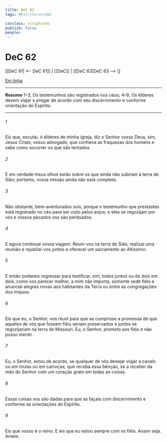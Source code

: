 ```yaml
---
title: DeC 62
tags: #Escrituras\DeC

cssclass: scriptures
publish: false
people:
---
```


# DeC 62
[[DeC 61| <-- DeC 61]] | [[DeC]] | [[DeC 63|DeC 63 --> ]]

[Em linha](https://churchofjesuschrist.org/study/scriptures/dc-testament/dc/62?lang=por)

---
__Resumo__
1–3, Os testemunhos são registrados nos céus; 4–9, Os élderes devem viajar e pregar de acordo com seu discernimento e conforme orientação do Espírito.

---
###### 1 
Eis que, escutai, ó élderes de minha igreja, diz o Senhor vosso Deus, sim, Jesus Cristo, vosso advogado, que conhece as fraquezas dos homens e sabe como socorrer os que são tentados.

###### 2 
E em verdade meus olhos estão sobre os que ainda não subiram à terra de Sião; portanto, vossa missão ainda não está completa.

###### 3 
Não obstante, bem-aventurados sois, porque o testemunho que prestastes está registrado no céu para ser visto pelos anjos; e eles se regozijam por vós e vossos pecados vos são perdoados.

###### 4 
E agora continuai vossa viagem. Reuni-vos na terra de Sião; realizai uma reunião e rejubilai-vos juntos e oferecei um sacramento ao Altíssimo.

###### 5 
E então podereis regressar para testificar, sim, todos juntos ou de dois em dois, como vos parecer melhor, a mim não importa; somente sede fiéis e anunciai alegres novas aos habitantes da Terra ou entre as congregações dos iníquos.

###### 6 
Eis que eu, o Senhor, vos reuni para que se cumprisse a promessa de que aqueles de vós que fossem fiéis seriam preservados e juntos se regozijariam na terra de Missouri. Eu, o Senhor, prometo aos fiéis e não posso mentir.

###### 7 
Eu, o Senhor, estou de acordo, se qualquer de vós desejar viajar a cavalo ou em mulas ou em carroças, que receba essa bênção, se a receber da mão do Senhor com um coração grato em todas as coisas.

###### 8 
Essas coisas vos são dadas para que as façais com discernimento e conforme as orientações do Espírito.

###### 9 
Eis que vosso é o reino. E eis que eu estou sempre com os fiéis. Assim seja. Amém.

